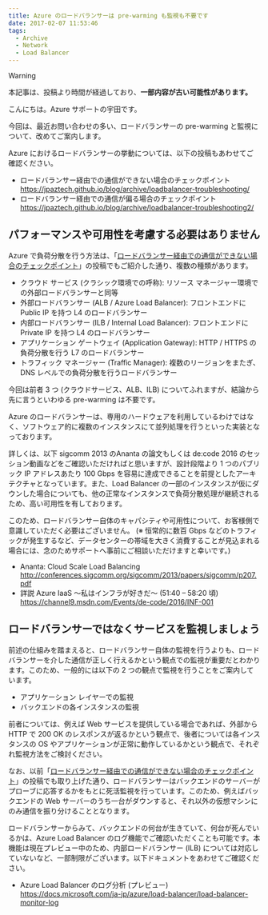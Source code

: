 ```yaml
---
title: Azure のロードバランサーは pre-warming も監視も不要です
date: 2017-02-07 11:53:46 
tags:
  - Archive
  - Network
  - Load Balancer
---
```

> [!WARNING]
> 本記事は、投稿より時間が経過しており、**一部内容が古い可能性があります。**

こんにちは。Azure サポートの宇田です。

今回は、最近お問い合わせの多い、ロードバランサーの pre-warming と監視について、改めてご案内します。

Azure におけるロードバランサーの挙動については、以下の投稿もあわせてご確認ください。

* ロードバランサー経由での通信ができない場合のチェックポイント
https://jpaztech.github.io/blog/archive/loadbalancer-troubleshooting/
* ロードバランサー経由での通信が偏る場合のチェックポイント
https://jpaztech.github.io/blog/archive/loadbalancer-troubleshooting2/

## パフォーマンスや可用性を考慮する必要はありません

Azure で負荷分散を行う方法は、「[ロードバランサー経由での通信ができない場合のチェックポイント](https://jpaztech.github.io/blog/archive/loadbalancer-troubleshooting/)」の投稿でもご紹介した通り、複数の種類があります。

* クラウド サービス (クラシック環境での呼称): リソース マネージャー環境での外部ロードバランサーと同等
* 外部ロードバランサー (ALB / Azure Load Balancer): フロントエンドに Public IP を持つ L4 のロードバランサー
* 内部ロードバランサー (ILB / Internal Load Balancer): フロントエンドに Private IP を持つ L4 のロードバランサー
* アプリケーション ゲートウェイ (Application Gateway): HTTP / HTTPS の負荷分散を行う L7 のロードバランサー
* トラフィック マネージャー (Traffic Manager): 複数のリージョンをまたぎ、DNS レベルでの負荷分散を行うロードバランサー

今回は前者 3 つ (クラウドサービス、ALB、ILB) についてふれますが、結論から先に言うといわゆる pre-warming は不要です。

Azure のロードバランサーは、専用のハードウェアを利用しているわけではなく、ソフトウェア的に複数のインスタンスにて並列処理を行うといった実装となっております。

詳しくは、以下 sigcomm 2013 のAnanta の論文もしくは de:code 2016 のセッション動画などをご確認いただければと思いますが、設計段階より 1 つのパブリック IP アドレスあたり 100 Gbps を容易に達成できることを前提としたアーキテクチャとなっています。また、Load Balancer の一部のインスタンスが仮にダウンした場合についても、他の正常なインスタンスで負荷分散処理が継続されるため、高い可用性を有しております。

このため、ロードバランサー自体のキャパシティや可用性について、お客様側で意識していただく必要はございません。
(※ 恒常的に数百 Gbps などのトラフィックが発生するなど、データセンターの帯域を大きく消費することが見込まれる場合には、念のためサポートへ事前にご相談いただけますと幸いです。)

* Ananta: Cloud Scale Load Balancing
http://conferences.sigcomm.org/sigcomm/2013/papers/sigcomm/p207.pdf
* 詳説 Azure IaaS ～私はインフラが好きだ～ (51:40 – 58:20 頃)
https://channel9.msdn.com/Events/de-code/2016/INF-001

## ロードバランサーではなくサービスを監視しましょう

前述の仕組みを踏まえると、ロードバランサー自体の監視を行うよりも、ロードバランサーを介した通信が正しく行えるかという観点での監視が重要だとわかります。このため、一般的には以下の 2 つの観点で監視を行うことをご案内しています。

* アプリケーション レイヤーでの監視
* バックエンドの各インスタンスの監視

前者については、例えば Web サービスを提供している場合であれば、外部から HTTP で 200 OK のレスポンスが返るかという観点で、後者については各インスタンスの OS やアプリケーションが正常に動作しているかという観点で、それぞれ監視方法をご検討ください。

なお、以前「[ロードバランサー経由での通信ができない場合のチェックポイント](./loadbalancer-troubleshooting.md)」の投稿でも取り上げた通り、ロードバランサーはバックエンドのサーバーがプローブに応答するかをもとに死活監視を行っています。このため、例えばバックエンドの Web サーバーのうち一台がダウンすると、それ以外の仮想マシンにのみ通信を振り分けることとなります。

ロードバランサーからみて、バックエンドの何台が生きていて、何台が死んでいるかは、Azure Load Balancer のログ機能でご確認いただくことも可能です。本機能は現在プレビュー中のため、内部ロードバランサー (ILB) については対応していないなど、一部制限がございます。以下ドキュメントをあわせてご確認ください。

* Azure Load Balancer のログ分析 (プレビュー)
https://docs.microsoft.com/ja-jp/azure/load-balancer/load-balancer-monitor-log